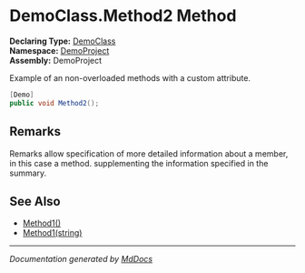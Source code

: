 ﻿<!--  
  <auto-generated>   
    The contents of this file were generated by a tool.  
    Changes to this file may be list if the file is regenerated  
  </auto-generated>   
-->

# DemoClass.Method2 Method

**Declaring Type:** [DemoClass](../index.md)  
**Namespace:** [DemoProject](../../index.md)  
**Assembly:** DemoProject

Example of an non\-overloaded methods with a custom attribute.

```csharp
[Demo]
public void Method2();
```

## Remarks

Remarks allow specification of more detailed information about a member, in this case a method. supplementing the information specified in the summary.

## See Also

- [Method1()](Method1.md#method1)
- [Method1(string)](Method1.md#method1string)

___

*Documentation generated by [MdDocs](https://github.com/ap0llo/mddocs)*
